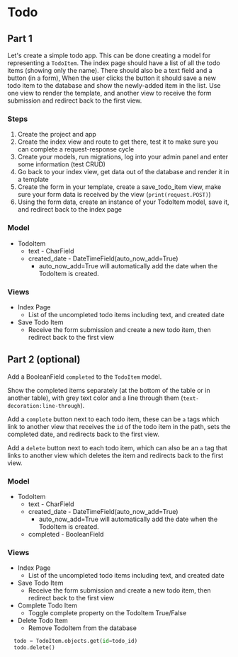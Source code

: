 # Todo

## Part 1

Let's create a simple todo app. This can be done creating a model for representing a `TodoItem`. The index page should have a list of all the todo items (showing only the name). There should also be a text field and a button (in a form), When the user clicks the button it should save a new todo item to the database and show the newly-added item in the list. Use one view to render the template, and another view to receive the form submission and redirect back to the first view.


### Steps

1. Create the project and app
2. Create the index view and route to get there, test it to make sure you can complete a request-response cycle
3. Create your models, run migrations, log into your admin panel and enter some information (test CRUD)
4. Go back to your index view, get data out of the database and render it in a template
5. Create the form in your template, create a save_todo_item view, make sure your form data is received by the view (`print(request.POST)`)
6. Using the form data, create an instance of your TodoItem model, save it, and redirect back to the index page


### Model

- TodoItem
  - text - CharField
  - created_date - DateTimeField(auto_now_add=True)
    - auto_now_add=True will automatically add the date when the TodoItem is created.


### Views

- Index Page
  - List of the uncompleted todo items including text, and created date
- Save Todo Item
  - Receive the form submission and create a new todo item, then redirect back to the first view


## Part 2 (optional)

Add a BooleanField `completed` to the `TodoItem` model.

Show the completed items separately (at the bottom of the table or in another table), with grey text color and a line through them (`text-decoration:line-through`).

Add a `complete` button next to each todo item, these can be `a` tags which link to another view that receives the `id` of the todo item in the path, sets the completed date, and redirects back to the first view.

Add a `delete` button next to each todo item, which can also be an `a` tag that links to another view which deletes the item and redirects back to the first view.

### Model

- TodoItem
  - text - CharField
  - created_date - DateTimeField(auto_now_add=True)
    - auto_now_add=True will automatically add the date when the TodoItem is created.
  - completed - BooleanField

### Views

- Index Page
  - List of the uncompleted todo items including text, and created date
- Save Todo Item
  - Receive the form submission and create a new todo item, then redirect back to the first view
- Complete Todo Item
  - Toggle complete property on the TodoItem True/False
- Delete Todo Item
  - Remove TodoItem from the database
```python
  todo = TodoItem.objects.get(id=todo_id)
  todo.delete()
```

